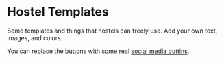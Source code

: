 # Hostel Templates

Some templates and things that hostels can freely use. Add your own text, images, and colors.

You can replace the buttons with some real [social media buttins](https://www.google.com/search?&q=social+media+buttons).


